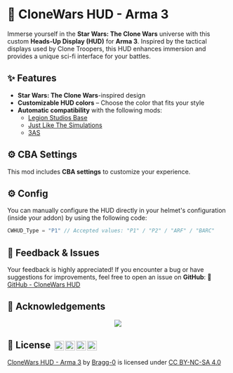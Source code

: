 # 🌟 CloneWars HUD - Arma 3

Immerse yourself in the **Star Wars: The Clone Wars** universe with this custom **Heads-Up Display (HUD)** for **Arma 3**. Inspired by the tactical displays used by Clone Troopers, this HUD enhances immersion and provides a unique sci-fi interface for your battles.

## ✨ Features

- **Star Wars: The Clone Wars**-inspired design
- **Customizable HUD colors** – Choose the color that fits your style
- **Automatic compatibility** with the following mods:
  - [Legion Studios Base](https://steamcommunity.com/sharedfiles/filedetails/?id=2162749089)
  - [Just Like The Simulations](https://steamcommunity.com/sharedfiles/filedetails/?id=1940589429)
  - [3AS](https://steamcommunity.com/sharedfiles/filedetails/?id=2058554822)

## ⚙️ CBA Settings

This mod includes **CBA settings** to customize your experience.

## ⚙️ Config

You can manually configure the HUD directly in your helmet's configuration (inside your addon) by using the following code:

```cpp
CWHUD_Type = "P1" // Accepted values: "P1" / "P2" / "ARF" / "BARC"
```

## 💬 Feedback & Issues

Your feedback is highly appreciated! If you encounter a bug or have suggestions for improvements, feel free to open an issue on **GitHub**:
🔗 [GitHub - CloneWars HUD](https://github.com/Bragg-0/CloneWars-HUD/issues)

## 🌟 Acknowledgements

<div align="center">
  <a href="https://github.com/Bragg-0/CloneWars-HUD/graphs/contributors">
    <img src="https://contrib.rocks/image?repo=Bragg-0/CloneWars-HUD"/>
  </a>
</div>

## 📄 License <img style="height:22px!important;margin-left:3px;vertical-align:text-bottom;" src="https://mirrors.creativecommons.org/presskit/icons/cc.svg?ref=chooser-v1" alt=""><img style="height:22px!important;margin-left:3px;vertical-align:text-bottom;" src="https://mirrors.creativecommons.org/presskit/icons/by.svg?ref=chooser-v1" alt=""><img style="height:22px!important;margin-left:3px;vertical-align:text-bottom;" src="https://mirrors.creativecommons.org/presskit/icons/nc.svg?ref=chooser-v1" alt=""><img style="height:22px!important;margin-left:3px;vertical-align:text-bottom;" src="https://mirrors.creativecommons.org/presskit/icons/sa.svg?ref=chooser-v1" alt="">

[CloneWars HUD - Arma 3](https://github.com/Bragg-0/CloneWars-HUD) by [Bragg-0](https://github.com/Bragg-0) is licensed under [CC BY-NC-SA 4.0](https://creativecommons.org/licenses/by-nc-sa/4.0/?ref=chooser-v1)
